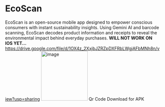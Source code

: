 # EcoScan
EcoScan is an open-source mobile app designed to empower conscious consumers with instant sustainability insights. Using Gemini AI and  barcode scanning, EcoScan decodes product information and receipts to reveal the environmental impact behind everyday purchases.
**WILL NOT WORK ON IOS YET...**
https://drive.google.com/file/d/1OX4z_2XxjbJZRZpDXFRbLWgjAFbMNh8n/view?usp=sharing
<img width="151" height="161" alt="image" src="https://github.com/user-attachments/assets/2ac3f5c0-1814-46a9-a3a8-6c82bf478c77" />
Qr Code Download for APK 
